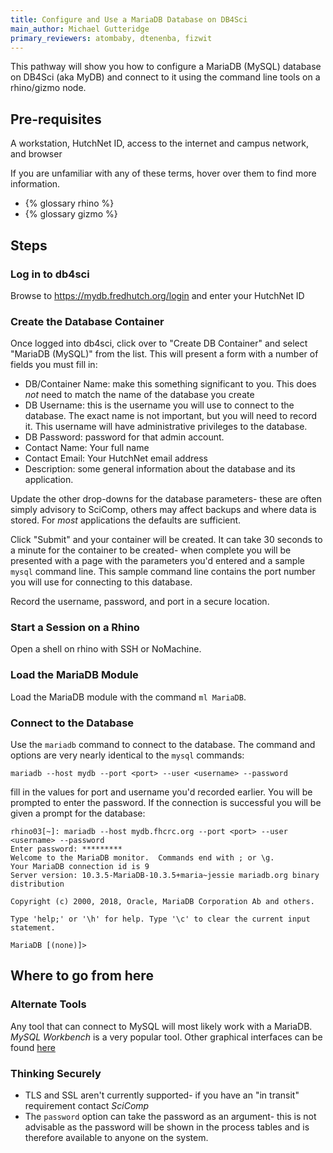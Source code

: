 ```yaml
---
title: Configure and Use a MariaDB Database on DB4Sci
main_author: Michael Gutteridge
primary_reviewers: atombaby, dtenenba, fizwit
---
```


This pathway will show you how to configure a MariaDB (MySQL) database on DB4Sci (aka MyDB) and connect to it using the command line tools on a rhino/gizmo node.

## Pre-requisites
A workstation, HutchNet ID, access to the internet and campus network, and browser

If you are unfamiliar with any of these terms, hover over them to find more information.
 - {% glossary rhino %}
 - {% glossary gizmo %}

## Steps

### Log in to db4sci

Browse to https://mydb.fredhutch.org/login and enter your HutchNet ID

### Create the Database Container

Once logged into db4sci, click over to "Create DB Container" and select "MariaDB (MySQL)" from the list.  This will present a form with a number of fields you must fill in:

 - DB/Container Name: make this something significant to you. This does _not_ need to match the name of the database you create
 - DB Username: this is the username you will use to connect to the database.  The exact name is not important, but you will need to record it.  This username will have administrative privileges to the database.
 - DB Password: password for that admin account.
 - Contact Name: Your full name
 - Contact Email: Your HutchNet email address
 - Description: some general information about the database and its application.

Update the other drop-downs for the database parameters- these are often simply advisory to SciComp, others may affect backups and where data is stored.  For _most_ applications the defaults are sufficient.

Click "Submit" and your container will be created.  It can take 30 seconds to a minute for the container to be created- when complete you will be presented with a page with the parameters you'd entered and a sample `mysql` command line.  This sample command line contains the port number you will use for connecting to this database.

Record the username, password, and port in a secure location.

### Start a Session on a Rhino

Open a shell on rhino with SSH or NoMachine.

### Load the MariaDB Module

Load the MariaDB module with the command `ml MariaDB`.

### Connect to the Database

Use the `mariadb` command to connect to the database.  The command and options are very nearly identical to the `mysql` commands:

```
mariadb --host mydb --port <port> --user <username> --password
```
fill in the values for port and username you'd recorded earlier.  You will be prompted to enter the password.  If the connection is successful you will be given a prompt for the database:

```
rhino03[~]: mariadb --host mydb.fhcrc.org --port <port> --user <username> --password
Enter password: *********
Welcome to the MariaDB monitor.  Commands end with ; or \g.
Your MariaDB connection id is 9
Server version: 10.3.5-MariaDB-10.3.5+maria~jessie mariadb.org binary distribution

Copyright (c) 2000, 2018, Oracle, MariaDB Corporation Ab and others.

Type 'help;' or '\h' for help. Type '\c' to clear the current input statement.

MariaDB [(none)]>
```

## Where to go from here

### Alternate Tools

Any tool that can connect to MySQL will most likely work with a MariaDB.  _MySQL Workbench_ is a very popular tool.  Other graphical interfaces can be found [here](https://mariadb.com/kb/en/graphical-and-enhanced-clients/)

### Thinking Securely

 - TLS and SSL aren't currently supported- if you have an "in transit" requirement contact _SciComp_
 - The `password` option can take the password as an argument- this is not advisable as the password will be shown in the process tables and is therefore available to anyone on the system.

